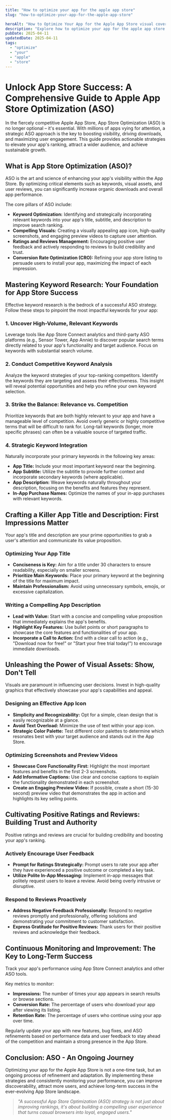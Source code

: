 ```yaml
---
title: "How to optimize your app for the apple app store"
slug: "how-to-optimize-your-app-for-the-apple-app-store"

heroAlt: "How to Optimize Your App for the Apple App Store visual cover image"
description: "Explore how to optimize your app for the apple app store in this detailed guide, offering insights, strategies, and practical tips to enhance your understanding and application of the topic."
pubDate: 2025-04-11
updatedDate: 2025-04-11
tags:
  - "optimize"
  - "your"
  - "apple"
  - "store"
---
```


# Unlock App Store Success: A Comprehensive Guide to Apple App Store Optimization (ASO)

In the fiercely competitive Apple App Store, App Store Optimization (ASO) is no longer optional – it's essential. With millions of apps vying for attention, a strategic ASO approach is the key to boosting visibility, driving downloads, and maximizing user engagement. This guide provides actionable strategies to elevate your app's ranking, attract a wider audience, and achieve sustainable growth.

## What is App Store Optimization (ASO)?

ASO is the art and science of enhancing your app's visibility within the App Store. By optimizing critical elements such as keywords, visual assets, and user reviews, you can significantly increase organic downloads and overall app performance.

The core pillars of ASO include:

- **Keyword Optimization:** Identifying and strategically incorporating relevant keywords into your app's title, subtitle, and description to improve search ranking.
- **Compelling Visuals:** Creating a visually appealing app icon, high-quality screenshots, and engaging preview videos to capture user attention.
- **Ratings and Reviews Management:** Encouraging positive user feedback and actively responding to reviews to build credibility and trust.
- **Conversion Rate Optimization (CRO):** Refining your app store listing to persuade users to install your app, maximizing the impact of each impression.

## Mastering Keyword Research: Your Foundation for App Store Success

Effective keyword research is the bedrock of a successful ASO strategy. Follow these steps to pinpoint the most impactful keywords for your app:

### 1. Uncover High-Volume, Relevant Keywords

Leverage tools like App Store Connect analytics and third-party ASO platforms (e.g., Sensor Tower, App Annie) to discover popular search terms directly related to your app's functionality and target audience. Focus on keywords with substantial search volume.

### 2. Conduct Competitive Keyword Analysis

Analyze the keyword strategies of your top-ranking competitors. Identify the keywords they are targeting and assess their effectiveness. This insight will reveal potential opportunities and help you refine your own keyword selection.

### 3. Strike the Balance: Relevance vs. Competition

Prioritize keywords that are both highly relevant to your app and have a manageable level of competition. Avoid overly generic or highly competitive terms that will be difficult to rank for. Long-tail keywords (longer, more specific phrases) can often be a valuable source of targeted traffic.

### 4. Strategic Keyword Integration

Naturally incorporate your primary keywords in the following key areas:

- **App Title:** Include your most important keyword near the beginning.
- **App Subtitle:** Utilize the subtitle to provide further context and incorporate secondary keywords (where applicable).
- **App Description:** Weave keywords naturally throughout your description, focusing on the benefits and features they represent.
- **In-App Purchase Names:** Optimize the names of your in-app purchases with relevant keywords.

## Crafting a Killer App Title and Description: First Impressions Matter

Your app's title and description are your prime opportunities to grab a user's attention and communicate its value proposition.

### Optimizing Your App Title

- **Conciseness is Key:** Aim for a title under 30 characters to ensure readability, especially on smaller screens.
- **Prioritize Main Keywords:** Place your primary keyword at the beginning of the title for maximum impact.
- **Maintain Professionalism:** Avoid using unnecessary symbols, emojis, or excessive capitalization.

### Writing a Compelling App Description

- **Lead with Value:** Start with a concise and compelling value proposition that immediately explains the app's benefits.
- **Highlight Key Features:** Use bullet points or short paragraphs to showcase the core features and functionalities of your app.
- **Incorporate a Call to Action:** End with a clear call to action (e.g., "Download now for free!" or "Start your free trial today!") to encourage immediate downloads.

## Unleashing the Power of Visual Assets: Show, Don't Tell

Visuals are paramount in influencing user decisions. Invest in high-quality graphics that effectively showcase your app's capabilities and appeal.

### Designing an Effective App Icon

- **Simplicity and Recognizability:** Opt for a simple, clean design that is easily recognizable at a glance.
- **Avoid Text Overload:** Minimize the use of text within your app icon.
- **Strategic Color Palette:** Test different color palettes to determine which resonates best with your target audience and stands out in the App Store.

### Optimizing Screenshots and Preview Videos

- **Showcase Core Functionality First:** Highlight the most important features and benefits in the first 2-3 screenshots.
- **Add Informative Captions:** Use clear and concise captions to explain the functionality demonstrated in each screenshot.
- **Create an Engaging Preview Video:** If possible, create a short (15-30 second) preview video that demonstrates the app in action and highlights its key selling points.

## Cultivating Positive Ratings and Reviews: Building Trust and Authority

Positive ratings and reviews are crucial for building credibility and boosting your app's ranking.

### Actively Encourage User Feedback

- **Prompt for Ratings Strategically:** Prompt users to rate your app after they have experienced a positive outcome or completed a key task.
- **Utilize Polite In-App Messaging:** Implement in-app messages that politely request users to leave a review. Avoid being overly intrusive or disruptive.

### Respond to Reviews Proactively

- **Address Negative Feedback Professionally:** Respond to negative reviews promptly and professionally, offering solutions and demonstrating your commitment to customer satisfaction.
- **Express Gratitude for Positive Reviews:** Thank users for their positive reviews and acknowledge their feedback.

## Continuous Monitoring and Improvement: The Key to Long-Term Success

Track your app's performance using App Store Connect analytics and other ASO tools.

Key metrics to monitor:

- **Impressions:** The number of times your app appears in search results or browse sections.
- **Conversion Rate:** The percentage of users who download your app after viewing its listing.
- **Retention Rate:** The percentage of users who continue using your app over time.

Regularly update your app with new features, bug fixes, and ASO refinements based on performance data and user feedback to stay ahead of the competition and maintain a strong presence in the App Store.

## Conclusion: ASO - An Ongoing Journey

Optimizing your app for the Apple App Store is not a one-time task, but an ongoing process of refinement and adaptation. By implementing these strategies and consistently monitoring your performance, you can improve discoverability, attract more users, and achieve long-term success in the ever-evolving App Store landscape.

> _"A successful App Store Optimization (ASO) strategy is not just about improving rankings, it's about building a compelling user experience that turns casual browsers into loyal, engaged users."_
